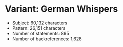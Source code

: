 # Variant: German Whispers

<!-- %% svg-grid: none -->


* Subject: 60,132 characters
* Pattern: 26,151 characters
* Number of statements: 895
* Number of backreferences: 1,628
